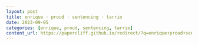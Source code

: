 ```yaml
---
layout: post
title: enrique · proud · sentencing · tarrio
date: 2023-09-05
categories: [enrique, proud, sentencing, tarrio]
content_url: https://papercliff.github.io/redirect/?q=enrique+proud+sentencing+tarrio&tbs=cdr:1,cd_min:9/4/2023,cd_max:9/6/2023
---
```

